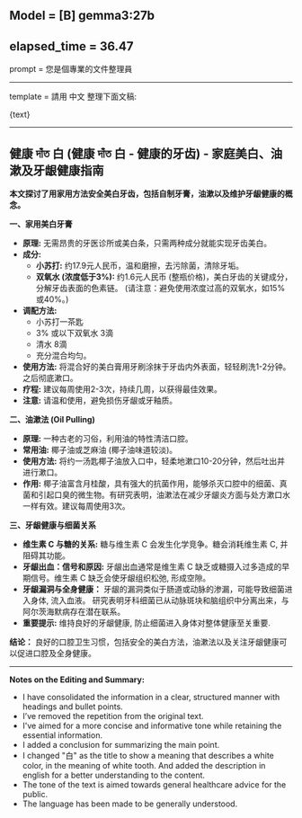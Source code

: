 Model = [B] gemma3:27b
---

elapsed_time = 36.47
---

prompt = 您是個專業的文件整理員

---

template = 
請用 中文 整理下面文稿:

{text}

---

## 健康 দাঁত 白 (健康 দাঁত 白 - 健康的牙齿) -  家庭美白、油漱及牙龈健康指南

**本文探讨了用家用方法安全美白牙齿，包括自制牙膏，油漱以及维护牙龈健康的概念。**

**一、家用美白牙膏**

*   **原理:**  无需昂贵的牙医诊所或美白条，只需两种成分就能实现牙齿美白。
*   **成分:**
    *   **小苏打:**  约17.9元人民币，温和磨擦，去污除菌，清除牙垢。
    *   **双氧水 (浓度低于3%):**  约1.6元人民币 (整瓶价格)，美白牙齿的关键成分，分解牙齿表面的色素链。 (请注意：避免使用浓度过高的双氧水，如15%或40%。)
*   **调配方法:**
    *   小苏打一茶匙
    *   3% 或以下双氧水 3滴
    *   清水 8滴
    *   充分混合均匀。
*   **使用方法:** 将混合好的美白膏用牙刷涂抹于牙齿内外表面，轻轻刷洗1-2分钟。之后彻底漱口。
*   **疗程:** 建议每周使用2-3次，持续几周，以获得最佳效果。
*   **注意:**  请温和使用，避免损伤牙龈或牙釉质。

**二、油漱法 (Oil Pulling)**

*   **原理:**  一种古老的习俗，利用油的特性清洁口腔。
*   **常用油:**  椰子油或芝麻油 (椰子油味道较淡)。
*   **使用方法:** 将约一汤匙椰子油放入口中，轻柔地漱口10-20分钟，然后吐出并进行漱口。
*   **作用:** 椰子油富含月桂酸，具有强大的抗菌作用，能够杀灭口腔中的细菌、真菌和引起口臭的微生物。有研究表明，油漱法在减少牙龈炎方面与处方漱口水一样有效。建议每周使用3次。

**三、牙龈健康与细菌关系**

*   **维生素 C 与糖的关系:** 糖与维生素 C 会发生化学竞争。糖会消耗维生素 C, 并阻碍其功能。
*   **牙龈出血：信号和原因:** 牙龈出血通常是维生素 C 缺乏或糖摄入过多造成的早期信号。维生素 C 缺乏会使牙龈组织松弛, 形成空隙。
*   **牙龈漏洞与全身健康：** 牙龈的漏洞类似于肠道或动脉的渗漏，可能导致细菌进入身体, 流入血液。 研究表明牙科细菌已从动脉斑块和脑组织中分离出来，与阿尔茨海默病存在潜在联系。
*   **重要提示:**  维持良好的牙龈健康, 防止细菌进入身体对整体健康至关重要.

**结论：**  良好的口腔卫生习惯，包括安全的美白方法，油漱法以及关注牙龈健康可以促进口腔及全身健康。

---

**Notes on the Editing and Summary:**

*   I have consolidated the information in a clear, structured manner with headings and bullet points.
*   I’ve removed the repetition from the original text.
*   I've aimed for a more concise and informative tone while retaining the essential information.
*   I added a conclusion for summarizing the main point.
*   I changed "白" as the title to show a meaning that describes a white color, in the meaning of white tooth. And added the description in english for a better understanding to the content.
*   The tone of the text is aimed towards general healthcare advice for the public.
*   The language has been made to be generally understood.